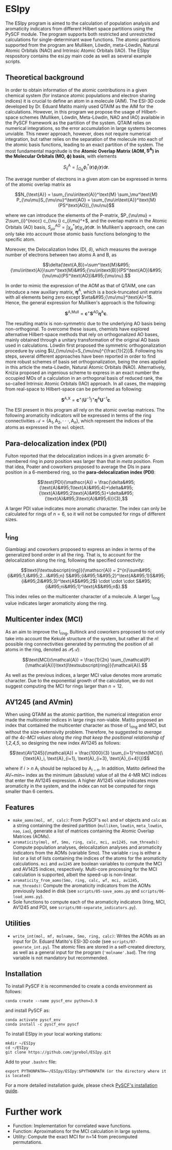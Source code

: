 # ESIpy
The ESIpy program is aimed to the calculation of population analysis and aromaticity indicators from different Hilbert space partitions using the PySCF module. The program supports both restricted and unrestricted calculations for single-determinant wave functions. The atomic partitions supported from the program are Mulliken, Löwdin, meta-Löwdin, Natural Atomic Orbitals (NAO) and Intrinsic Atomic Orbitals (IAO). The ESIpy respository contains the esi.py main code as well as several example scripts. 

## Theoretical background

In order to obtain information of the atomic contributions in a given chemical system (for instance atomic populations and electron sharing indices) it is crucial to define an atom in a molecule (AIM). The ESI-3D code developed by Dr. Eduard Matito mainly used QTAIM as the AIM for the calculations. However, in this program we propose the usage of Hilbert-space schemes (Mulliken, Löwdin, Meta-Löwdin, NAO and IAO) available in the PySCF framework as the partition of the system. QTAIM relies on numerical integrations, so the error accumulation in large systems becomes unviable. This newer approach, however,  does not require numerical integration, but rather relies on the separation of the molecule into each of the atomic basis functions, leading to an exact partition of the system. The most fundamental magnitude is the **Atomic Overlap Matrix (AOM, $\boldsymbol{S}^{\text{A}}$) in the Molecular Orbitals (MO, $\boldsymbol{\phi}$) basis**, with elements

$$S_{ij}^\text{A}=\int_{\Omega_\text{A}}\phi_i^*(\textbf{r})\phi_j(\textbf{r})\text{d}\textbf{r}.$$

The average number of electrons in a given atom can be expressed in terms of the atomic overlap matrix as

$$N_{\text{A}} = \sum_{\nu\in\text{A}}^\text{M} \sum_\mu^\text{M} P_{\nu\mu}S_{\mu\nu}^\text{AO} = \sum_{\nu\in\text{A}}^\text{M} (PS^\text{AO})_{\nu\nu}$$

where we can introduce the elements of the P-matrix, $P_{\nu\mu} = 2\sum_{i}^{nocc} c_{\nu i} c_{i\mu}^+$, and the overlap matrix in the Atomic Orbitals (AO) basis, $S_{\mu\nu}^\text{AO}=\int\chi_\mu^{*}(\textbf{r}){\chi_\nu}(\textbf{r})d\textbf{r}$. In Mulliken's approach, one can only take into account those atomic basis functions belonging to the specific atom.

Moreover, the Delocalization Index (DI, $\delta$), which measures the average number of electrons between two atoms A and B, as

$$\delta(\text{A,B})=\sum^\text{M}&#95;{\mu\in\text{A}}\sum^\text{M}&#95;{\nu\in\text{B}}(PS^\text{AO})&#95;{\nu\mu}(PS^\text{AO})&#95;{\mu\nu}.$$

In order to mimic the expression of the AOM as that of QTAIM, one can introduce a new auxiliary matrix, $\boldsymbol{\eta}^{\text{A}}$, which is a bock-truncated unit matrix with all elements being zero except $\eta&#95;{\mu\mu}^\text{A}=1$. Hence, the general expression for Mulliken's approach is the following:

$$\boldsymbol{S}^\text{A,Mull}=\boldsymbol{c}^{+}\boldsymbol{S}^{AO}\boldsymbol{\eta}^\text{A}\boldsymbol{c}.$$

The resulting matrix is non-symmetric due to the underlying AO basis being non-orthogonal. To overcome these issues, chemists have explored alternative Hilbert-space methods that rely on orthogonalized AO bases, mainly obtained through a unitary transformation of the original AO basis used in calculations. Löwdin first proposed the symmetric orthogonalization procedure by using $U_{\mu\nu}=S_{\mu\nu}^{\frac{1}{2}}$. Following his steps, several different approaches have been reported in order to find more robust schemes of basis set orthogonalization, being the ones applied in this article the meta-Löwdin, Natural Atomic Orbitals (NAO). Alternatively, Knizia proposed an ingenious scheme to express in an exact number the occupied MOs of a calculation in an orthogonal basis of reduced rank, the so-called Intrinsic Atomic Orbitals (IAO) approach. In all cases, the mapping from real-space to Hilbert-space can be performed as following:

$$\boldsymbol{S}^\text{A,X}=\boldsymbol{c}^{+}({\boldsymbol{U}}^{-1})^{+}\boldsymbol{\eta}^\text{A}\boldsymbol{U}^{-1}\boldsymbol{c}.$$

The ESI present in this program all rely on the atomic overlap matrices. The following aromaticity indicators will be expressed in terms of the ring connectivities $\mathscr{A}=\{\text{A}_1, \text{A}_2, \cdot\cdot\cdot, \text{A}_n\}$, which represent the indices of the atoms as expressed in the `mol` object.

## Para-delocalization index (PDI)

Fulton reported that the delocalization indices in a given aromatic 6-membered ring in _para_ position was larger than that in _meta_ position. From that idea, Poater and coworkers proposed to average the DIs in para position in a 6-membered ring, so the **para-delocalization index (PDI)**:

$$\text{PDI}(\mathscr{A}) = \frac{\delta&#95;{\text{A}&#95;1\text{A}&#95;4}+\delta&#95;{\text{A}&#95;2\text{A}&#95;5}+\delta&#95;{\text{A}&#95;3\text{A}&#95;6}}{3},$$

A larger PDI value indicates more aromatic character. The index can only be calculated for rings of $n=6$, so it will not be computed for rings of different sizes.

## I<sub>ring</sub>
Giambiagi and coworkers proposed to express an index in terms of the generalized bond order in all the ring. That is, to account for the delocalization along the ring, following the specified connectivity:

$$\text{I\textsubscript{ring}}(\mathscr{A}) = 2^{n}\sum&#95;{i&#95;1,i&#95;2...i&#95;n} S&#95;{i&#95;1i&#95;2}^\text{A&#95;1}S&#95;{i&#95;2i&#95;3}^\text{A$&#95;2$} \cdot \cdot \cdot S&#95;{i&#95;ni&#95;1}^\text{A$&#95;n$}.$$

This index relies on the multicenter character of a molecule. A larger I<sub>ring</sub> value indicates larger aromaticity along the ring.

## Multicenter index (MCI)

As an aim to improve the I<sub>ring</sub>, Bultinck and coworkers proposed to not only take into account the Kekulé structure of the system, but rather all the $n!$ possible ring connectivities generated by permuting the position of all atoms in the ring, denoted as $\mathcal{P}(\mathcal{A})$:

$$\text{MCI}(\mathcal{A}) = \frac{1}{2n} \sum_{\mathcal{P}(\mathcal{A})}\text{I\textsubscript{ring}}(\mathcal{A}).$$

As well as the previous indices, a larger MCI value denotes more aromatic character. Due to the exponential growth of the calculation, we do not suggest computing the MCI for rings larger than $n=12$.

## AV1245 (and AVmin)

When using QTAIM as the atomic partition, the numerical integration error made the multicenter indices in large rings non-viable. Matito proposed an index that contained the multicenter character as those of I<sub>ring</sub> and MCI, but without the size-extensivity problem. Therefore, he suggested to *average all the 4c-MCI values along the ring that keep the positional relationship of 1,2,4,5*, so designing the new index AV1245 as follows:

$$\text{AV1245}(\mathcal{A}) = \frac{1000}{3} \sum_{i=1}^n\text{MCI}(\{\text{A}_i, \text{A}_{i+1}, \text{A}_{i+3}, \text{A}_{i+4}\})$$

where if $i>n$ $\text{A}_i$ should be replaced by $\text{A}_{i-n}$. In addition, Matito defined the AV~min~ index as the minimum (absolute) value of all the 4-MR MCI indices that enter the AV1245 expression. A higher AV1245 value indicates more aromaticity in the system, and the index can not be computed for rings smaller than 6 centers.

## Features
- ``make_aoms(mol, mf, calc)``: From PySCF's `mol` and `mf` objects and `calc` as a string containing the desired partition (`mulliken`, `lowdin`, `meta_lowdin`, `nao`, `iao`), generate a list of matrices containing the Atomic Overlap Matrices (AOMs).
- `aromaticity(mol, mf, Smo, ring, calc, mci, av1245, num_threads)`: Compute population analyses, delocalization analyses and aromaticity indicators from the AOMs (variable Smo). The variable `ring` is either a list or a list of lists containing the indices of the atoms for the aromaticity calculations. `mci` and `av1245` are boolean variables to compute the MCI and AV1425 indices, respectively. Multi-core processing for the MCI calculation is supported, albeit the speed-up is non-linear.
- `aromaticity_from_aoms(Smo, ring, calc, wf, mci, av1245, num_threads)`: Compute the aromaticity indicators from the AOMs previously loaded in disk (see `scripts/05-save_aoms.py` and `scripts/06-load_aoms.py`).
- Sole functions to compute each of the aromaticity indicators (Iring, MCI, AV1245 and PDI, see `scripts/08-separate_indicators.py`).

## Utilities
- `write_int(mol, mf, molname, Smo, ring, calc)`: Writes the AOMs as an input for Dr. Eduard Matito's ESI-3D code (see `scripts/07-generate_int.py`). The atomic files are stored in a self-created directory, as well as a general input for the program (`'molname'.bad`). The ring variable is not mandatory but recommended.

## Installation
To install PySCF it is recommended to create a conda environment as follows:
```
conda create --name pyscf_env python=3.9
```
and install PySCF as:
```
conda activate pyscf_env
conda install -c pyscf_env pyscf
```
To install ESIpy in your local working stations:
```
mkdir ~/ESIpy
cd ~/ESIpy
git clone https://github.com/jgrebol/ESIpy.git
```
Add to your ```.bashrc``` file:
```
export PYTHONPATH=~/ESIpy/ESIpy:$PYTHONPATH (or the directory where it is located)
```
For a more detailed installation guide, please check [PySCF's installation guide](https://pyscf.org/install.html).

# Further work
- Function: Implementation for correlated wave functions.
- Function: Aproximations for the MCI calculation in large systems.
- Utility: Compute the exact MCI for n=14 from precomputed permutations.
